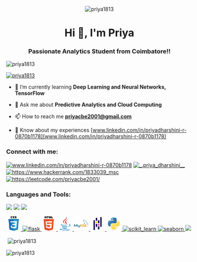<p align="center"> <img src="https://dribbble.com/shots/9192312-Office-Desk-Animation" alt="priya1813" /> </p>

<h1 align="center">Hi 👋, I'm Priya</h1>
<h3 align="center">Passionate Analytics Student from Coimbatore!!</h3>

<p align="left"> <img src="https://komarev.com/ghpvc/?username=priya1813&label=Profile%20views&color=0e75b6&style=flat" alt="priya1813" /> </p>

<p align="left"> <a href="https://github.com/ryo-ma/github-profile-trophy"><img src="https://github-profile-trophy.vercel.app/?username=priya1813" alt="priya1813" /></a> </p>

- 🌱 I’m currently learning **Deep Learning and Neural Networks, TensorFlow**

- 💬 Ask me about **Predictive Analytics and Cloud Computing**

- 📫 How to reach me **priyacbe2001@gmail.com**

- 📄 Know about my experiences [www.linkedin.com/in/priyadharshini-r-0870b1178](www.linkedin.com/in/priyadharshini-r-0870b1178)

<h3 align="left">Connect with me:</h3>
<p align="left">
<a href="https://linkedin.com/in/www.linkedin.com/in/priyadharshini-r-0870b1178" target="blank"><img align="center" src="https://raw.githubusercontent.com/rahuldkjain/github-profile-readme-generator/master/src/images/icons/Social/linked-in-alt.svg" alt="www.linkedin.com/in/priyadharshini-r-0870b1178" height="30" width="40" /></a>
<a href="https://instagram.com/_.priya_dharshini__" target="blank"><img align="center" src="https://raw.githubusercontent.com/rahuldkjain/github-profile-readme-generator/master/src/images/icons/Social/instagram.svg" alt="_.priya_dharshini__" height="30" width="40" /></a>
<a href="https://www.hackerrank.com/https://www.hackerrank.com/1833039_msc" target="blank"><img align="center" src="https://raw.githubusercontent.com/rahuldkjain/github-profile-readme-generator/master/src/images/icons/Social/hackerrank.svg" alt="https://www.hackerrank.com/1833039_msc" height="30" width="40" /></a>
<a href="https://www.leetcode.com/https://leetcode.com/priyacbe2001/" target="blank"><img align="center" src="https://raw.githubusercontent.com/rahuldkjain/github-profile-readme-generator/master/src/images/icons/Social/leet-code.svg" alt="https://leetcode.com/priyacbe2001/" height="30" width="40" /></a>
</p>

<h3 align="left">Languages and Tools:</h3>
<img src="{https://img.shields.io/badge/Tableau-E97627?style=for-the-badge&logo=Tableau&logoColor=white}"/>
<img src="{https://img.shields.io/badge/Microsoft_Excel-217346?style=for-the-badge&logo=microsoft-excel&logoColor=white}" />
<img src="{https://img.shields.io/badge/Colab-F9AB00?style=for-the-badge&logo=googlecolab&color=525252}" />
<p align="left"> <a href="https://www.w3schools.com/css/" target="_blank" rel="noreferrer"> <img src="https://raw.githubusercontent.com/devicons/devicon/master/icons/css3/css3-original-wordmark.svg" alt="css3" width="40" height="40"/> </a> <a href="https://flask.palletsprojects.com/" target="_blank" rel="noreferrer"> <img src="https://www.vectorlogo.zone/logos/pocoo_flask/pocoo_flask-icon.svg" alt="flask" width="40" height="40"/> </a> <a href="https://www.w3.org/html/" target="_blank" rel="noreferrer"> <img src="https://raw.githubusercontent.com/devicons/devicon/master/icons/html5/html5-original-wordmark.svg" alt="html5" width="40" height="40"/> </a> <a href="https://www.java.com" target="_blank" rel="noreferrer"> <img src="https://raw.githubusercontent.com/devicons/devicon/master/icons/java/java-original.svg" alt="java" width="40" height="40"/> </a> <a href="https://www.mysql.com/" target="_blank" rel="noreferrer"> <img src="https://raw.githubusercontent.com/devicons/devicon/master/icons/mysql/mysql-original-wordmark.svg" alt="mysql" width="40" height="40"/> </a> <a href="https://pandas.pydata.org/" target="_blank" rel="noreferrer"> <img src="https://raw.githubusercontent.com/devicons/devicon/2ae2a900d2f041da66e950e4d48052658d850630/icons/pandas/pandas-original.svg" alt="pandas" width="40" height="40"/> </a> <a href="https://www.python.org" target="_blank" rel="noreferrer"> <img src="https://raw.githubusercontent.com/devicons/devicon/master/icons/python/python-original.svg" alt="python" width="40" height="40"/> </a> <a href="https://scikit-learn.org/" target="_blank" rel="noreferrer"> <img src="https://upload.wikimedia.org/wikipedia/commons/0/05/Scikit_learn_logo_small.svg" alt="scikit_learn" width="40" height="40"/> </a> <a href="https://seaborn.pydata.org/" target="_blank" rel="noreferrer"> <img src="https://seaborn.pydata.org/_images/logo-mark-lightbg.svg" alt="seaborn" width="40" height="40"/> <img src="{https://img.shields.io/badge/Tableau-E97627?style=for-the-badge&logo=Tableau&logoColor=white}" /></a> </p>

<p>&nbsp;<img align="center" src="https://github-readme-stats.vercel.app/api?username=priya1813&show_icons=true&locale=en" alt="priya1813" /></p>

<p><img align="center" src="https://github-readme-streak-stats.herokuapp.com/?user=priya1813&" alt="priya1813" /></p>
